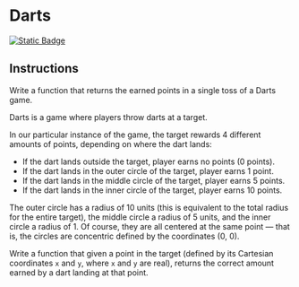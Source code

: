 # Darts
[![Static Badge](https://img.shields.io/badge/Link-To%20Exercise-blue)](https://exercism.org/tracks/python/exercises/darts)

## Instructions

Write a function that returns the earned points in a single toss of a Darts 
game.

Darts is a game where players throw darts at a target.

In our particular instance of the game, the target rewards 4 different amounts 
of points, depending on where the dart lands:

* If the dart lands outside the target, player earns no points (0 points).
* If the dart lands in the outer circle of the target, player earns 1 point.
* If the dart lands in the middle circle of the target, player earns 5 points.
* If the dart lands in the inner circle of the target, player earns 10 points.

The outer circle has a radius of 10 units (this is equivalent to the total 
radius for the entire target), the middle circle a radius of 5 units, and the 
inner circle a radius of 1. Of course, they are all centered at the same point 
— that is, the circles are concentric defined by the coordinates (0, 0).

Write a function that given a point in the target (defined by its Cartesian 
coordinates `x` and `y`, where `x` and `y` are real), returns the correct 
amount earned by a dart landing at that point.